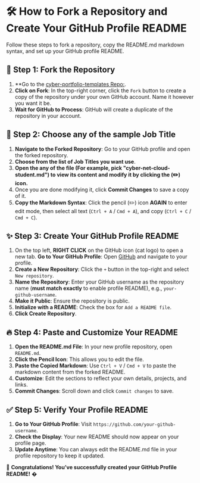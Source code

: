 # 🛠️ How to Fork a Repository and Create Your GitHub Profile README

Follow these steps to fork a repository, copy the README.md markdown syntax, and set up your GitHub profile README.

## 🚀 Step 1: Fork the Repository
1. **Go to the [cyber-portfolio-templates Repo:](https://github.com/emiliedionisio/cyber-portfolio-templates).
2. **Click on Fork**: In the top-right corner, click the `Fork` button to create a copy of the repository under your own GitHub account. Name it however you want it be.
3. **Wait for GitHub to Process**: GitHub will create a duplicate of the repository in your account.

## 📝 Step 2: Choose any of the sample Job Title
1. **Navigate to the Forked Repository**: Go to your GitHub profile and open the forked repository.
2. **Choose from the list of Job Titles you want use**.
3. **Open the any of the file (For example, pick "cyber-net-cloud-student.md") to view its content and modify it by clicking the (✏️) icon.**
4. Once you are done modifying it, click **Commit Changes** to save a copy of it.
5. **Copy the Markdown Syntax**: Click the pencil (✏️) icon **AGAIN** to enter edit mode, then select all text (`Ctrl + A` / `Cmd + A`), and copy (`Ctrl + C` / `Cmd + C`).

## ✨ Step 3: Create Your GitHub Profile README
1. On the top left, **RIGHT CLICK** on the GitHub icon (cat logo) to open a new tab. **Go to Your GitHub Profile**: Open [GitHub](https://github.com/) and navigate to your profile.
2. **Create a New Repository**: Click the `+` button in the top-right and select `New repository`.
3. **Name the Repository**: Enter your GitHub username as the repository name (**must match exactly** to enable profile README), e.g., `your-github-username`.
4. **Make it Public**: Ensure the repository is public.
5. **Initialize with a README**: Check the box for `Add a README file`.
6. **Click Create Repository**.

## 🔥 Step 4: Paste and Customize Your README
1. **Open the README.md File**: In your new profile repository, open `README.md`.
2. **Click the Pencil Icon**: This allows you to edit the file.
3. **Paste the Copied Markdown**: Use `Ctrl + V` / `Cmd + V` to paste the markdown content from the forked README.
4. **Customize**: Edit the sections to reflect your own details, projects, and links.
5. **Commit Changes**: Scroll down and click `Commit changes` to save.

## ✅ Step 5: Verify Your Profile README
1. **Go to Your GitHub Profile**: Visit `https://github.com/your-github-username`.
2. **Check the Display**: Your new README should now appear on your profile page.
3. **Update Anytime**: You can always edit the README.md file in your profile repository to keep it updated.

🎉 **Congratulations! You’ve successfully created your GitHub Profile README!** �
